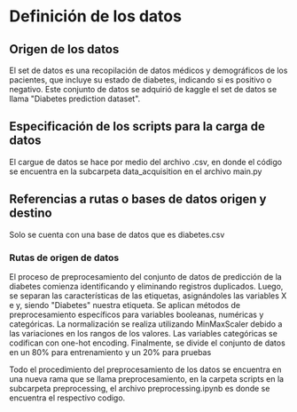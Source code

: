 # Definición de los datos

## Origen de los datos

El set de datos es una recopilación de datos médicos y demográficos de los pacientes, que incluye su estado de diabetes, indicando si es positivo o negativo. Este conjunto de datos se adquirió de kaggle el set de datos se llama "Diabetes prediction dataset".

## Especificación de los scripts para la carga de datos

El cargue de datos se hace por medio del archivo .csv, en donde el código se encuentra en la subcarpeta data_acquisition en el archivo main.py

## Referencias a rutas o bases de datos origen y destino

Solo se cuenta con una base de datos que es diabetes.csv

### Rutas de origen de datos

El proceso de preprocesamiento del conjunto de datos de predicción de la diabetes comienza identificando y eliminando registros duplicados. Luego, se separan las características de las etiquetas, asignándoles las variables X e y, siendo "Diabetes" nuestra etiqueta. Se aplican métodos de preprocesamiento específicos para variables booleanas, numéricas y categóricas. La normalización se realiza utilizando MinMaxScaler debido a las variaciones en los rangos de los valores. Las variables categóricas se codifican con one-hot encoding. Finalmente, se divide el conjunto de datos en un 80% para entrenamiento y un 20% para pruebas

Todo el procedimiento del preprocesamiento de los datos se encuentra en una nueva rama que se llama preprocesamiento, en la carpeta scripts en la subcarpeta preprocessing, el archivo preprocessing.ipynb es donde se encuentra el respectivo codigo. 

